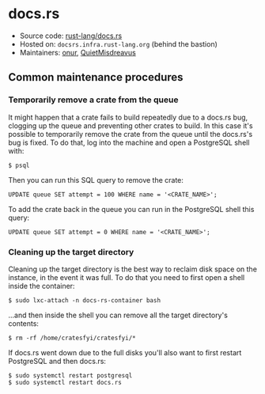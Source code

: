 # docs.rs

* Source code: [rust-lang/docs.rs][repo]
* Hosted on: `docsrs.infra.rust-lang.org` (behind the bastion)
* Maintainers: [onur][onur], [QuietMisdreavus][QuietMisdreavus]

[repo]: https://github.com/rust-lang/docs.rs
[onur]: https://github.com/onur
[QuietMisdreavus]: https://github.com/QuietMisdreavus

## Common maintenance procedures

### Temporarily remove a crate from the queue

It might happen that a crate fails to build repeatedly due to a docs.rs bug,
clogging up the queue and preventing other crates to build. In this case it's
possible to temporarily remove the crate from the queue until the docs.rs's bug
is fixed. To do that, log into the machine and open a PostgreSQL shell with:

```
$ psql
```

Then you can run this SQL query to remove the crate:

```
UPDATE queue SET attempt = 100 WHERE name = '<CRATE_NAME>';
```

To add the crate back in the queue you can run in the PostgreSQL shell this
query:

```
UPDATE queue SET attempt = 0 WHERE name = '<CRATE_NAME>';
```

### Cleaning up the target directory

Cleaning up the target directory is the best way to reclaim disk space on the
instance, in the event it was full. To do that you need to first open a shell
inside the container:

```
$ sudo lxc-attach -n docs-rs-container bash
```

...and then inside the shell you can remove all the target directory's contents:

```
$ rm -rf /home/cratesfyi/cratesfyi/*
```

If docs.rs went down due to the full disks you'll also want to first restart
PostgreSQL and then docs.rs:

```
$ sudo systemctl restart postgresql
$ sudo systemctl restart docs.rs
```
